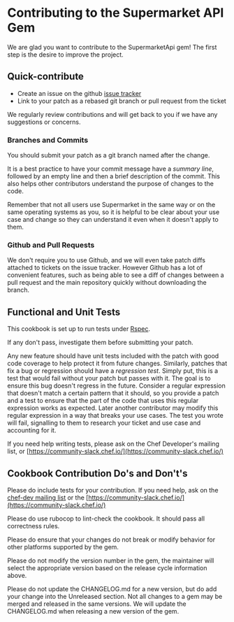 # Contributing to the Supermarket API Gem

We are glad you want to contribute to the SupermarketApi gem! The first
step is the desire to improve the project.

## Quick-contribute

* Create an issue on the github [issue tracker](https://github.com/xorima/supermarketapi/issues)
* Link to your patch as a rebased git branch or pull request from the ticket

We regularly review contributions and will get back to you if we have
any suggestions or concerns.

### Branches and Commits

You should submit your patch as a git branch named after the change.

It is a best practice to have your commit message have a _summary
line_, followed by an empty line and then a brief description of
the commit. This also helps other contributors understand the
purpose of changes to the code.

Remember that not all users use Supermarket in the same way or on the same
operating systems as you, so it is helpful to be clear about your use
case and change so they can understand it even when it doesn't apply
to them.

### Github and Pull Requests

We don't require you to use Github, and we will even take patch diffs
attached to tickets on the issue tracker. However Github has a lot of
convenient features, such as being able to see a diff of changes
between a pull request and the main repository quickly without
downloading the branch.

## Functional and Unit Tests

This cookbook is set up to run tests under
[Rspec](http://rspec.org/).

If any don't pass, investigate them before submitting your patch.

Any new feature should have unit tests included with the patch with
good code coverage to help protect it from future changes. Similarly,
patches that fix a bug or regression should have a _regression test_.
Simply put, this is a test that would fail without your patch but
passes with it. The goal is to ensure this bug doesn't regress in the
future. Consider a regular expression that doesn't match a certain
pattern that it should, so you provide a patch and a test to ensure
that the part of the code that uses this regular expression works as
expected. Later another contributor may modify this regular expression
in a way that breaks your use cases. The test you wrote will fail,
signalling to them to research your ticket and use case and accounting
for it.

If you need help writing tests, please ask on the Chef Developer's
mailing list, or [https://community-slack.chef.io/](https://community-slack.chef.io/)

## Cookbook Contribution Do's and Don't's

Please do include tests for your contribution. If you need help, ask
on the
[chef-dev mailing list](http://lists.chef.io/sympa/info/chef-dev)
or the [https://community-slack.chef.io/](https://community-slack.chef.io/)

Please do use rubocop to
lint-check the cookbook. It should pass all correctness
rules.

Please do ensure that your changes do not break or modify behavior for
other platforms supported by the gem.

Please do not modify the version number in the gem, the maintainer
will select the appropriate version based on the release cycle
information above.

Please do not update the CHANGELOG.md for a new version, but do add your change into the Unreleased section. Not all changes to a gem may be merged and released in the same versions. We will update the CHANGELOG.md when releasing a new version of the gem.
